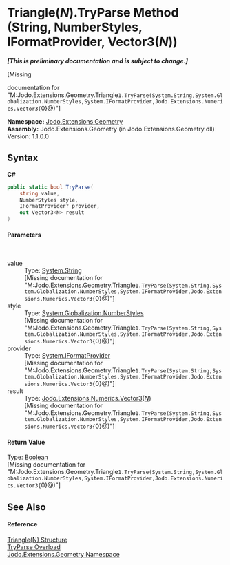 # Triangle(*N*).TryParse Method (String, NumberStyles, IFormatProvider, Vector3(*N*))
 _**\[This is preliminary documentation and is subject to change.\]**_

\[Missing <summary> documentation for "M:Jodo.Extensions.Geometry.Triangle`1.TryParse(System.String,System.Globalization.NumberStyles,System.IFormatProvider,Jodo.Extensions.Numerics.Vector3{`0}@)"\]

**Namespace:**&nbsp;<a href="N_Jodo_Extensions_Geometry">Jodo.Extensions.Geometry</a><br />**Assembly:**&nbsp;Jodo.Extensions.Geometry (in Jodo.Extensions.Geometry.dll) Version: 1.1.0.0

## Syntax

**C#**<br />
``` C#
public static bool TryParse(
	string value,
	NumberStyles style,
	IFormatProvider? provider,
	out Vector3<N> result
)
```


#### Parameters
&nbsp;<dl><dt>value</dt><dd>Type: <a href="https://docs.microsoft.com/dotnet/api/system.string" target="_blank" rel="noopener noreferrer">System.String</a><br />\[Missing <param name="value"/> documentation for "M:Jodo.Extensions.Geometry.Triangle`1.TryParse(System.String,System.Globalization.NumberStyles,System.IFormatProvider,Jodo.Extensions.Numerics.Vector3{`0}@)"\]</dd><dt>style</dt><dd>Type: <a href="https://docs.microsoft.com/dotnet/api/system.globalization.numberstyles" target="_blank" rel="noopener noreferrer">System.Globalization.NumberStyles</a><br />\[Missing <param name="style"/> documentation for "M:Jodo.Extensions.Geometry.Triangle`1.TryParse(System.String,System.Globalization.NumberStyles,System.IFormatProvider,Jodo.Extensions.Numerics.Vector3{`0}@)"\]</dd><dt>provider</dt><dd>Type: <a href="https://docs.microsoft.com/dotnet/api/system.iformatprovider" target="_blank" rel="noopener noreferrer">System.IFormatProvider</a><br />\[Missing <param name="provider"/> documentation for "M:Jodo.Extensions.Geometry.Triangle`1.TryParse(System.String,System.Globalization.NumberStyles,System.IFormatProvider,Jodo.Extensions.Numerics.Vector3{`0}@)"\]</dd><dt>result</dt><dd>Type: <a href="T_Jodo_Extensions_Numerics_Vector3_1">Jodo.Extensions.Numerics.Vector3</a>(<a href="T_Jodo_Extensions_Geometry_Triangle_1">*N*</a>)<br />\[Missing <param name="result"/> documentation for "M:Jodo.Extensions.Geometry.Triangle`1.TryParse(System.String,System.Globalization.NumberStyles,System.IFormatProvider,Jodo.Extensions.Numerics.Vector3{`0}@)"\]</dd></dl>

#### Return Value
Type: <a href="https://docs.microsoft.com/dotnet/api/system.boolean" target="_blank" rel="noopener noreferrer">Boolean</a><br />\[Missing <returns> documentation for "M:Jodo.Extensions.Geometry.Triangle`1.TryParse(System.String,System.Globalization.NumberStyles,System.IFormatProvider,Jodo.Extensions.Numerics.Vector3{`0}@)"\]

## See Also


#### Reference
<a href="T_Jodo_Extensions_Geometry_Triangle_1">Triangle(N) Structure</a><br /><a href="Overload_Jodo_Extensions_Geometry_Triangle_1_TryParse">TryParse Overload</a><br /><a href="N_Jodo_Extensions_Geometry">Jodo.Extensions.Geometry Namespace</a><br />